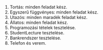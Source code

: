 1. Tortás: minden feladat kész.
2. Egyszerű függvényes: minden feladat kész.
3. Utazós: minden maradék feladat kész.
4. Állatos: minden feladat kész.
5. Programozási tételek tesztelése.
6. StudentLecture tesztelése.
7. Bankrendszer tesztelése.
8. Telefon és verem.
